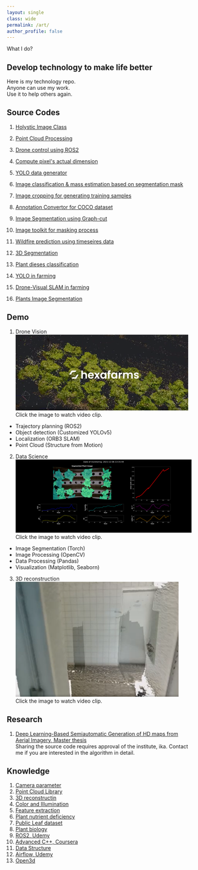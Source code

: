 ```yaml
---
layout: single
class: wide
permalink: /art/
author_profile: false
---
```

What I do?

## Develop technology to make life better
Here is my technology repo. \
Anyone can use my work. \
Use it to help others again.

## Source Codes

1. [Holystic Image Class](https://github.com/HexaFarms/Hexa_image)
2. [Point Cloud Processing](https://github.com/ccomkhj/PCL_Plants)
3. [Drone control using ROS2](https://github.com/ccomkhj/tello_ros_drone)
4. [Compute pixel's actual dimension](https://github.com/ccomkhj/Pixel_Area)
5. [YOLO data generator](https://github.com/ccomkhj/YOLO_data_generator)
6. [Image classification & mass estimation based on segmentation mask](https://github.com/ccomkhj/classify_seg_mask)

7. [Image cropping for generating training samples](https://github.com/ccomkhj/crop_generator)

8. [Annotation Convertor for COCO dataset](https://github.com/ccomkhj/COCO2MASK-Converter)
9. [Image Segmentation using Graph-cut](https://github.com/HexaFarms/GraphCut)
10. [Image toolkit for masking process](https://github.com/ccomkhj/palette)
11. [Wildfire prediction using timeseires data](https://github.com/ccomkhj/Spot-Challenge-Wildfires)
12. [3D Segmentation](https://github.com/ccomkhj/3D_Generation)

13. [Plant dieses classification](https://github.com/HexaFarms/MMClassification)
14. [YOLO in farming](https://github.com/HexaFarms/yolov5)
15. [Drone-Visual SLAM in farming](https://github.com/ccomkhj/ORB_SLAM3)
16. [Plants Image Segmentation](https://github.com/HexaFarms/MMsegmentation)


## Demo 
1. Drone Vision \
[![Drone Vision DEMO](..\img\demo_video.PNG)](https://youtu.be/AqAXgcsjH5k "CV Demo") \
Click the image to watch video clip. 
- Trajectory planning (ROS2)
- Object detection (Customized YOLOv5)
- Localization (ORB3 SLAM)
- Point Cloud (Structure from Motion)
2. Data Science \
[![Data Science DEMO](..\img\DataScience.png)](https://www.youtube.com/watch?v=0BWNJPVAx4I/ "DataScience Demo") \
Click the image to watch video clip. 
- Image Segmentation (Torch)
- Image Processing (OpenCV)
- Data Processing (Pandas)
- Visualization (Matplotlib, Seaborn)
3. 3D reconstruction \
[![3D reconstruction DEMO](..\img\reconstruction.PNG)](https://youtu.be/Ypbvzz4kERU "3D Reconstruction Demo") \
Click the image to watch video clip. 


## Research
1. [Deep Learning-Based Semiautomatic Generation of HD maps from Aerial Imagery, Master thesis ](https://drive.google.com/file/d/1q3pC5JXqJ754aHP2aQnkhm1GepznGFO5/view?usp=sharing) \
Sharing the source code requires approval of the institute, ika. Contact me if you are interested in the algorithm in detail.

## Knowledge

1. [Camera parameter](https://zesty-diagnostic-d99.notion.site/Camera-parameters-3d92a1adcfed4db5ac78ce2c3920dbbc)
2. [Point Cloud Library](https://zesty-diagnostic-d99.notion.site/Point-Cloud-Library-82907376be92423da826b1efb5fd979d)
3. [3D reconstructin](https://zesty-diagnostic-d99.notion.site/Method-of-3D-surface-reconstruction-SfM-33f7b026881b4492886607881cf4ebff)
4. [Color and Illumination](https://zesty-diagnostic-d99.notion.site/Colour-and-illumination-19881d5dc00a435aa7309b6387239685)
5. [Feature extraction](https://zesty-diagnostic-d99.notion.site/Feature-Extraction-in-Image-12a0518e242d43048087237ad4e3b564)
6. [Plant nutrient deficiency](https://zesty-diagnostic-d99.notion.site/Plant-Nutrition-Deficiency-6210108fcc1447ff88972e0cb198ebd9)
7. [Public Leaf dataset](https://zesty-diagnostic-d99.notion.site/Leaf-Dataset-ae1be0ffaae0405aae4c72002b198f00)
8. [Plant biology](https://zesty-diagnostic-d99.notion.site/Plant-Biology-9e152090427b49aa873526572010da81) 
9. [ROS2, Udemy](https://zesty-diagnostic-d99.notion.site/ROS2-Udemy-845ca132939748ea89f6faef66462ef7)
10. [Advanced C++, Coursera](https://zesty-diagnostic-d99.notion.site/Advanced-C-Coursera-9e41832c0cad4c549970ce9231b1155f)
11. [Data Structure](https://zesty-diagnostic-d99.notion.site/Data-Structure-d83e758cf5af4d88a251c56bf725987c)
12. [Airflow, Udemy](https://zesty-diagnostic-d99.notion.site/Apache-Airflow-204dce0a034c43559ed4f73863128de2)
13. [Open3d](https://zesty-diagnostic-d99.notion.site/Open3D-9f366a54e9354893a1a3955107960b9d)
